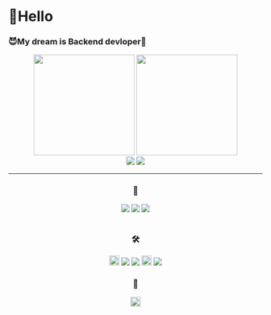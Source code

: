 <h1>👻Hello</h1>
<h3><strong>😈My dream is Backend devloper👾</strong></h3>
<p align="center">
  <img src="https://github-readme-stats.vercel.app/api?username=rudeh2926&show_icons=true&theme=dracula" height=200>
  <img src="https://github-readme-stats.vercel.app/api/top-langs/?username=rudeh2926&langs_count=5&theme=dracula" height=200><br>
  <img src="http://mazassumnida.wtf/api/v2/generate_badge?boj=dok_0">
  <img src="https://mazandi.herokuapp.com/api?handle=dok_0&theme=dracula">
  
</p>
<hr>
<h3 align="center">📖</h3>
<div align="center">
  <img src="https://img.shields.io/badge/C-A8B9CC?style=flat-square&logo=C&logoColor=white"/>
  <img src="https://img.shields.io/badge/Java-007396?style=flat-square&logo=Java&logoColor=white"/>
   <img src="https://img.shields.io/badge/Spring Boot-6DB33F?style=flat-square&logo=Spring&logoColor=white"/>
</div>
<br>
<div align="center">
<h3 align="center">🛠</h3>
  <img src="https://img.shields.io/badge/Visual Studio-36393F?style=flat&logo=visualstudio&logoColor=5C2D91" art="Visual Studio" height=20>
  <img src="https://img.shields.io/badge/Visual Studio Code-007ACC?style=flat-square&logo=Visual-Studio-Code&logoColor=white"/>
<img src="https://img.shields.io/badge/IntelliJ IDEA-000000?style=flat-square&logo=IntelliJ-IDEA&logoColor=white"/>
  <img src="https://img.shields.io/badge/GitKraken-36393F?style=flat&logo=github&logoColor=179287" art="GitKraken" height=20>
   <img src="https://img.shields.io/badge/Notion-000000?style=flat-square&logo=Notion&logoColor=white"/>
</div>
<h3 align="center">📱</h3>
<div align="center">
  <a href="https://www.instagram.com/dok_.0/" target="_blank"><img src="https://img.shields.io/badge/instagram-36393F?style=flat&logo=instagram&logoColor=E4405F" art="instargram" height=20></a>
</div>
